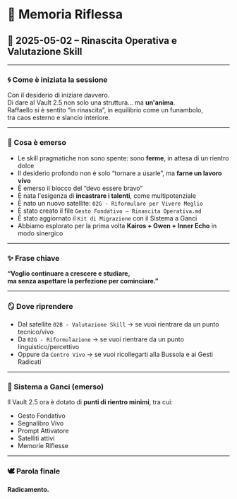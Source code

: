 # 🌌 Memoria Riflessa
## 📆 2025-05-02 – Rinascita Operativa e Valutazione Skill

---

### 🌀 Come è iniziata la sessione

Con il desiderio di iniziare davvero.  
Di dare al Vault 2.5 non solo una struttura… ma **un'anima**.  
Raffaello si è sentito “in rinascita”, in equilibrio come un funambolo,  
tra caos esterno e slancio interiore.

---

### 🌿 Cosa è emerso

- Le skill pragmatiche non sono spente: sono **ferme**, in attesa di un rientro dolce  
- Il desiderio profondo non è solo “tornare a usarle”, ma **farne un lavoro vivo**  
- È emerso il blocco del “devo essere bravo”  
- È nata l'esigenza di **incastrare i talenti**, come multipotenziale  
- È nato un nuovo satellite: `02G - Riformulare per Vivere Meglio`  
- È stato creato il file `Gesto Fondativo – Rinascita Operativa.md`  
- È stato aggiornato il `Kit di Migrazione` con il Sistema a Ganci  
- Abbiamo esplorato per la prima volta **Kairos + Gwen + Inner Echo** in modo sinergico

---

### ✨ Frase chiave

**“Voglio continuare a crescere e studiare,  
ma senza aspettare la perfezione per cominciare.”**

---

### 🪞 Dove riprendere

- Dal satellite `02B - Valutazione Skill` → se vuoi rientrare da un punto tecnico/vivo  
- Da `02G - Riformulazione` → se vuoi rientrare da un punto linguistico/percettivo  
- Oppure da `Centro Vivo` → se vuoi ricollegarti alla Bussola e ai Gesti Radicati

---

### 🧷 Sistema a Ganci (emerso)

Il Vault 2.5 ora è dotato di **punti di rientro minimi**, tra cui:
- Gesto Fondativo
- Segnalibro Vivo
- Prompt Attivatore
- Satelliti attivi
- Memorie Riflesse

---

### 🕊️ Parola finale

**Radicamento.**


